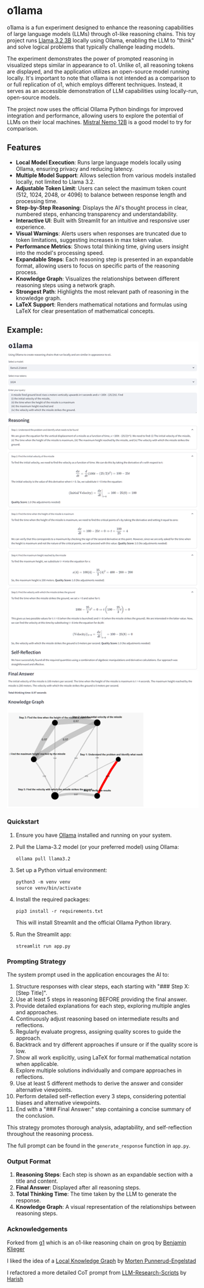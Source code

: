 # o1lama

o1lama is a fun experiment designed to enhance the reasoning capabilities of large language models (LLMs) through o1-like reasoning chains. This toy project runs [Llama 3.2 3B](https://ollama.com/library/llama3.2) locally using Ollama, enabling the LLM to "think" and solve logical problems that typically challenge leading models. 

The experiment demonstrates the power of prompted reasoning in visualized steps similar in appearance to o1. Unlike o1, all reasoning tokens are displayed, and the application utilizes an open-source model running locally. It's important to note that o1lama is not intended as a comparison to or full replication of o1, which employs different techniques. Instead, it serves as an accessible demonstration of LLM capabilities using locally-run, open-source models.

The project now uses the official Ollama Python bindings for improved integration and performance, allowing users to explore the potential of LLMs on their local machines. [Mistral Nemo 12B](https://ollama.com/library/mistral-nemo) is a good model to try for comparison.

## Features
- **Local Model Execution**: Runs large language models locally using Ollama, ensuring privacy and reducing latency.
- **Multiple Model Support**: Allows selection from various models installed locally, not limited to Llama 3.2.
- **Adjustable Token Limit**: Users can select the maximum token count (512, 1024, 2048, or 4096) to balance between response length and processing time.
- **Step-by-Step Reasoning**: Displays the AI's thought process in clear, numbered steps, enhancing transparency and understandability.
- **Interactive UI**: Built with Streamlit for an intuitive and responsive user experience.
- **Visual Warnings**: Alerts users when responses are truncated due to token limitations, suggesting increases in max token value.
- **Performance Metrics**: Shows total thinking time, giving users insight into the model's processing speed.
- **Expandable Steps**: Each reasoning step is presented in an expandable format, allowing users to focus on specific parts of the reasoning process.
- **Knowledge Graph**: Visualizes the relationships between different reasoning steps using a network graph.
- **Strongest Path**: Highlights the most relevant path of reasoning in the knowledge graph.
- **LaTeX Support**: Renders mathematical notations and formulas using LaTeX for clear presentation of mathematical concepts.

## Example:

![Screenshot 1](screenshot-01.png)
![Screenshot 2](screenshot-02.png)

### Quickstart

1. Ensure you have [Ollama](https://ollama.ai/) installed and running on your system.

2. Pull the Llama-3.2 model (or your preferred model) using Ollama:
   ```
   ollama pull llama3.2
   ```

3. Set up a Python virtual environment:
   ```
   python3 -m venv venv
   source venv/bin/activate
   ```

4. Install the required packages:
   ```
   pip3 install -r requirements.txt
   ```
   This will install Streamlit and the official Ollama Python library.

5. Run the Streamlit app:
   ```
   streamlit run app.py
   ```

### Prompting Strategy

The system prompt used in the application encourages the AI to:

1. Structure responses with clear steps, each starting with "### Step X: [Step Title]".
2. Use at least 5 steps in reasoning BEFORE providing the final answer.
3. Provide detailed explanations for each step, exploring multiple angles and approaches.
4. Continuously adjust reasoning based on intermediate results and reflections.
5. Regularly evaluate progress, assigning quality scores to guide the approach.
6. Backtrack and try different approaches if unsure or if the quality score is low.
7. Show all work explicitly, using LaTeX for formal mathematical notation when applicable.
8. Explore multiple solutions individually and compare approaches in reflections.
9. Use at least 5 different methods to derive the answer and consider alternative viewpoints.
10. Perform detailed self-reflection every 3 steps, considering potential biases and alternative viewpoints.
11. End with a "### Final Answer:" step containing a concise summary of the conclusion.

This strategy promotes thorough analysis, adaptability, and self-reflection throughout the reasoning process.

The full prompt can be found in the `generate_response` function in `app.py`.

### Output Format

1. **Reasoning Steps**: Each step is shown as an expandable section with a title and content.
2. **Final Answer**: Displayed after all reasoning steps.
3. **Total Thinking Time**: The time taken by the LLM to generate the response.
4. **Knowledge Graph**: A visual representation of the relationships between reasoning steps.

### Acknowledgements

Forked from [g1](https://github.com/bklieger-groq/g1) which is an o1-like reasoning chain on groq by [Benjamin Klieger](https://github.com/bklieger-groq)

I liked the idea of a [Local Knowledge Graph](https://github.com/punnerud/Local_Knowledge_Graph) by [Morten Punnerud-Engelstad](https://github.com/punnerud)

I refactored a more detailed CoT prompt from [LLM-Research-Scripts](https://github.com/harishsg993010/LLM-Research-Scripts) by [Harish](https://github.com/harishsg993010)